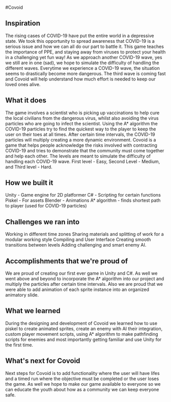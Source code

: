 #Covoid

## Inspiration
The rising cases of COVID-19 have put the entire world in a depressive state. We took this opportunity to spread awareness that COVID-19 is a serious issue and how we can all do our part to battle it. This game teaches the importance of PPE, and staying away from viruses to protect your health in a challenging yet fun way! As we approach another COVID-19 wave, yes we still are in one (sad), we hope to simulate the difficulty of handling the different waves. Everytime we experience a COVID-19 wave, the situation seems to drastically become more dangerous. The third wave is coming fast and Covoid will help understand how much effort is needed to keep our loved ones alive.

## What it does
The game involves a scientist who is picking up vaccinations to help cure the local civilians from the dangerous virus, whilst also avoiding the virus particles who are going to infect the scientist. Using the A* algorithm the COVID-19 particles try to find the quickest way to the player to keep the user on their toes at all times. After certain time intervals, the COVID-19 particles will multiply creating a more dynamic environment. Covoid is a game that helps people acknowledge the risks involved with contracting COVID-19 and tries to demonstrate that the community must come together and help each other. The levels are meant to simulate the difficulty of handling each COVID-19 wave. First level - Easy, Second Level - Medium, and Third level - Hard. 

## How we built it
Unity - Game engine for 2D platformer
C# - Scripting for certain functions
Piskel - For assets
Blender -  Animations
A* algorithm - finds shortest path to player (used for COVID-19 particles)

## Challenges we ran into
Working in different time zones
Sharing materials and splitting of work for a modular working style
Compiling and User Interface
Creating smooth transitions between levels
Adding challenging and smart enemy AI. 

## Accomplishments that we're proud of
We are proud of creating our first ever game in Unity and C#. As well we went above and beyond to incorporate the A* algorithm into our project and multiply the particles after certain time intervals. Also we are proud that we were able to add animation of each sprite instance into an organized animatory slide. 

## What we learned
During the designing and development of Covoid we learned how to use piskel to create animated sprites, create an enemy with AI their integration, custom player movement scripts, using A* algorithm to make pathfinding scripts for enemies and most importantly getting familiar and use Unity for the first time.

## What's next for Covoid
Next steps for Covoid is to add functionality where the user will have lifes and a timed run where the objective must be completed or the user loses the game. As well we hope to make our game available to everyone so we can educate the youth about how as a community we can keep everyone safe.

